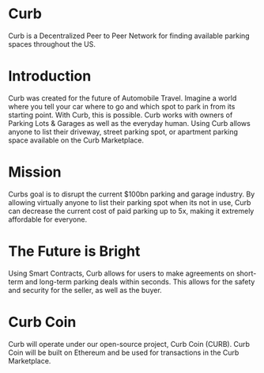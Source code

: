 # Curb
Curb is a Decentralized Peer to Peer Network for finding available parking spaces throughout the US.

# Introduction
Curb was created for the future of Automobile Travel. Imagine a world where you tell your car where to go and which spot to park in from its starting point. With Curb, this is possible. Curb works with owners of Parking Lots & Garages as well as the everyday human. Using Curb allows anyone to list their driveway, street parking spot, or apartment parking space available on the Curb Marketplace.

# Mission
Curbs goal is to disrupt the current $100bn parking and garage industry. By allowing virtually anyone to list their parking spot when its not in use, Curb can decrease the current cost of paid parking up to 5x, making it extremely affordable for everyone.

# The Future is Bright
Using Smart Contracts, Curb allows for users to make agreements on short-term and long-term parking deals within seconds. This allows for the safety and security for the seller, as well as the buyer. 

# Curb Coin
Curb will operate under our open-source project, Curb Coin (CURB). Curb Coin will be built on Ethereum and be used for transactions in the Curb Marketplace.
